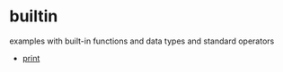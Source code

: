 # builtin
examples with built-in functions and data types and standard operators 

+ [print](print/README.md)
